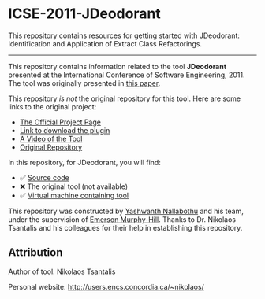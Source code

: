 # ICSE-2011-JDeodorant
This repository contains resources for getting started with JDeodorant: Identification and Application of Extract Class Refactorings.

***

This repository contains information related to the tool **JDeodorant** presented at the International Conference of Software Engineering, 2011. The tool was originally presented in [this paper](http://dl.acm.org/citation.cfm?doid=1985793.1985989).

This repository _is not_ the original repository for this tool. Here are some links to the original project:

* [The Official Project Page](http://users.encs.concordia.ca/~nikolaos/jdeodorant/)
* [Link to download the plugin](http://marketplace.eclipse.org/content/jdeodorant)
* [A Video of the Tool](https://www.youtube.com/watch?v=h8K2M-lbDYo)
* [Original Repository](https://github.com/tsantalis/JDeodorant)


In this repository, for JDeodorant, you will find:

* :white_check_mark: [Source code](https://github.com/SoftwareEngineeringToolDemos/ICSE-2011-JDeodorant/archive/master.zip)
* :x: The original tool (not available)
* :white_check_mark: [Virtual machine containing tool](https://drive.google.com/open?id=0B-kwoOMu6poEbVZ3SnR1TEx3bmM)

This repository was constructed by [Yashwanth Nallabothu](https://github.com/YashwanthAsh) and his team, under the supervision of [Emerson Murphy-Hill](https://github.com/CaptainEmerson). Thanks to Dr. Nikolaos Tsantalis and his colleagues for their help in establishing this repository.

## Attribution

Author of tool: Nikolaos Tsantalis
 
Personal website: http://users.encs.concordia.ca/~nikolaos/
